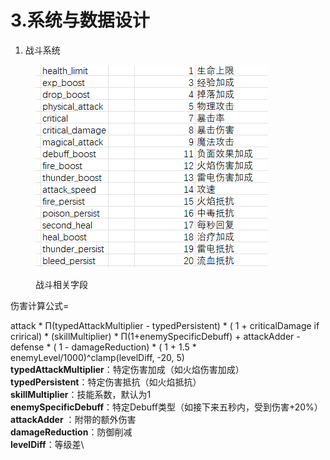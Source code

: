 # 3.系统与数据设计

1. 战斗系统

<figure><img src=".gitbook/assets/image.png" alt=""><figcaption><p>战斗相关字段</p></figcaption></figure>

伤害计算公式=

attack \* Π(typedAttackMultiplier - typedPersistent) \* ( 1 + criticalDamage if crirical) \* (skillMultiplier) \* Π(1+enemySpecificDebuff) + attackAdder -\
defense \* ( 1 - damageReduction) \* ( 1 + 1.5 \* enemyLevel/1000)^clamp(levelDiff, -20, 5)\
**typedAttackMultiplier**：特定伤害加成（如火焰伤害加成）\
**typedPersistent**：特定伤害抵抗（如火焰抵抗）\
**skillMultiplier**：技能系数，默认为1\
**enemySpecificDebuff**：特定Debuff类型（如接下来五秒内，受到伤害+20%）\
**attackAdder** ：附带的额外伤害\
**damageReduction**：防御削减\
**levelDiff**：等级差\
